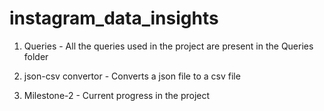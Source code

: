 # instagram_data_insights

1. Queries -
All the queries used in the project are present in the Queries folder

2. json-csv convertor -
Converts a json file to a csv file

3. Milestone-2 -
Current progress in the project
